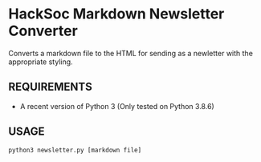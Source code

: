 # HackSoc Markdown Newsletter Converter
Converts a markdown file to the HTML for sending as a newletter with the appropriate styling.

## REQUIREMENTS
 - A recent version of Python 3 (Only tested on Python 3.8.6)

## USAGE
`python3 newsletter.py [markdown file]`
